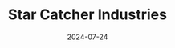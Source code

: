 ---  
layout: startup_page  
title: "Star Catcher Industries"  
id: "starcatcher.com"  
permalink: "/starcatcherindustriesstarcatcher.com07242024/"  
website: "https://www.star-catcher.com/"  
funding_round: "Seed"  
funding_amount: "$12.25M"  
investors: "Initialized Capital, B Capital, Rogue VC"  
about: "Star Catcher Industries aims to eliminate power constraints in space operations by constructing the Star Catcher Network, the world's first space-based energy grid. This network will beam energy to spacecraft, significantly increasing their power generation capabilities and reducing reliance on onboard resources. The company's innovative power beaming technology will serve various space applications, including telecommunications, remote sensing, and human spaceflight."  
markets: "Space Technology, Energy, Aerospace and Defense, Alternative Energy Equipment, Energy Infrastructure, Other Energy Services, CleanTech, Manufacturing"  
hq: "Jacksonville, Florida, United States"  
founded_year: "2024"  
linkedin: "https://www.linkedin.com/company/starcatcherind"  
twitter: ""  
instagram: ""  
facebook: ""  
crunchbase: "https://www.crunchbase.com/organization/star-catcher"  
pitchbook: "https://pitchbook.com/profiles/company/615699-55"  

date_display: "24-Jul-2024"  
date: "2024-07-24"

# SEO Optimization  
meta_title: "Star Catcher Industries - Seed Funding ($12.25M)"  
meta_description: "Star Catcher Industries, Star Catcher Industries aims to eliminate power constraints in space operations by constructing the Star Catcher Network, the world's first space-base..."  
meta_keywords: "Star Catcher Industries, Space Technology, Energy, Aerospace and Defense, Alternative Energy Equipment, Energy Infrastructure, Other Energy Services, CleanTech, Manufacturing, Seed funding"  
canonical_url: "https://startup.projectstartups.com/starcatcherindustriesstarcatcher.com07242024/"  
---